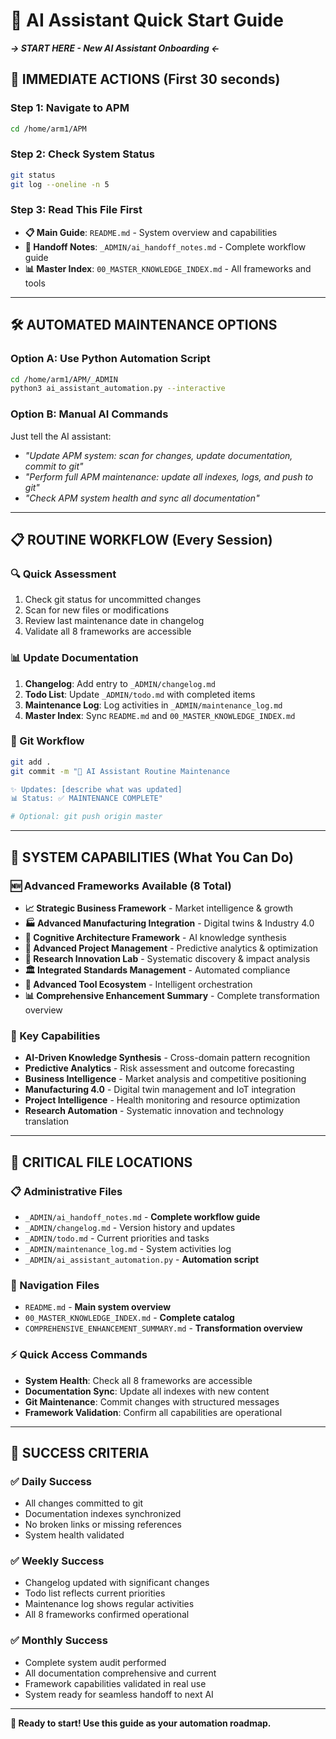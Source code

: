 # 🤖 AI Assistant Quick Start Guide
***→ START HERE - New AI Assistant Onboarding ←***

## 🚀 **IMMEDIATE ACTIONS** (First 30 seconds)

### **Step 1: Navigate to APM**
```bash
cd /home/arm1/APM
```

### **Step 2: Check System Status**
```bash
git status
git log --oneline -n 5
```

### **Step 3: Read This File First**
- **📋 Main Guide**: `README.md` - System overview and capabilities
- **🤖 Handoff Notes**: `_ADMIN/ai_handoff_notes.md` - Complete workflow guide
- **📊 Master Index**: `00_MASTER_KNOWLEDGE_INDEX.md` - All frameworks and tools

---

## 🛠️ **AUTOMATED MAINTENANCE OPTIONS**

### **Option A: Use Python Automation Script**
```bash
cd /home/arm1/APM/_ADMIN
python3 ai_assistant_automation.py --interactive
```

### **Option B: Manual AI Commands**
Just tell the AI assistant:
- *"Update APM system: scan for changes, update documentation, commit to git"*
- *"Perform full APM maintenance: update all indexes, logs, and push to git"*  
- *"Check APM system health and sync all documentation"*

---

## 📋 **ROUTINE WORKFLOW** (Every Session)

### **🔍 Quick Assessment**
1. Check git status for uncommitted changes
2. Scan for new files or modifications  
3. Review last maintenance date in changelog
4. Validate all 8 frameworks are accessible

### **📊 Update Documentation** 
1. **Changelog**: Add entry to `_ADMIN/changelog.md`
2. **Todo List**: Update `_ADMIN/todo.md` with completed items
3. **Maintenance Log**: Log activities in `_ADMIN/maintenance_log.md`
4. **Master Index**: Sync `README.md` and `00_MASTER_KNOWLEDGE_INDEX.md`

### **🚀 Git Workflow**
```bash
git add .
git commit -m "🤖 AI Assistant Routine Maintenance

✨ Updates: [describe what was updated]
📊 Status: ✅ MAINTENANCE COMPLETE" 

# Optional: git push origin master
```

---

## 🧠 **SYSTEM CAPABILITIES** (What You Can Do)

### **🆕 Advanced Frameworks Available** (8 Total)
- **📈 Strategic Business Framework** - Market intelligence & growth
- **🏭 Advanced Manufacturing Integration** - Digital twins & Industry 4.0
- **🤖 Cognitive Architecture Framework** - AI knowledge synthesis  
- **🎯 Advanced Project Management** - Predictive analytics & optimization
- **🔬 Research Innovation Lab** - Systematic discovery & impact analysis
- **🏛️ Integrated Standards Management** - Automated compliance
- **🔧 Advanced Tool Ecosystem** - Intelligent orchestration
- **📊 Comprehensive Enhancement Summary** - Complete transformation overview

### **🎯 Key Capabilities**
- **AI-Driven Knowledge Synthesis** - Cross-domain pattern recognition
- **Predictive Analytics** - Risk assessment and outcome forecasting
- **Business Intelligence** - Market analysis and competitive positioning
- **Manufacturing 4.0** - Digital twin management and IoT integration  
- **Project Intelligence** - Health monitoring and resource optimization
- **Research Automation** - Systematic innovation and technology translation

---

## 📁 **CRITICAL FILE LOCATIONS**

### **📋 Administrative Files**
- `_ADMIN/ai_handoff_notes.md` - **Complete workflow guide**
- `_ADMIN/changelog.md` - Version history and updates
- `_ADMIN/todo.md` - Current priorities and tasks
- `_ADMIN/maintenance_log.md` - System activities log
- `_ADMIN/ai_assistant_automation.py` - **Automation script**

### **🔗 Navigation Files**  
- `README.md` - **Main system overview**
- `00_MASTER_KNOWLEDGE_INDEX.md` - **Complete catalog**
- `COMPREHENSIVE_ENHANCEMENT_SUMMARY.md` - **Transformation overview**

### **⚡ Quick Access Commands**
- **System Health**: Check all 8 frameworks are accessible
- **Documentation Sync**: Update all indexes with new content
- **Git Maintenance**: Commit changes with structured messages
- **Framework Validation**: Confirm all capabilities are operational

---

## 🎯 **SUCCESS CRITERIA**

### **✅ Daily Success** 
- All changes committed to git
- Documentation indexes synchronized  
- No broken links or missing references
- System health validated

### **✅ Weekly Success**
- Changelog updated with significant changes
- Todo list reflects current priorities
- Maintenance log shows regular activities
- All 8 frameworks confirmed operational

### **✅ Monthly Success** 
- Complete system audit performed
- All documentation comprehensive and current
- Framework capabilities validated in real use
- System ready for seamless handoff to next AI

---

**🚀 Ready to start! Use this guide as your automation roadmap.**